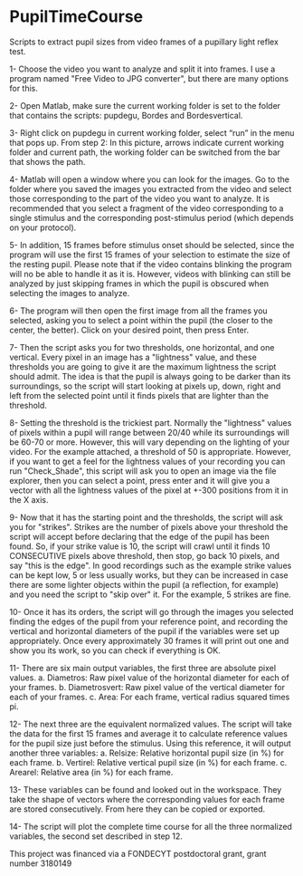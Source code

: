 # PupilTimeCourse
Scripts to extract pupil sizes from video frames of a pupillary light reflex test. 

1- Choose the video you want to analyze and split it into frames. I use a program named
"Free Video to JPG converter", but there are many options for this.

2- Open Matlab, make sure the current working folder is set to the folder that contains the
scripts: pupdegu, Bordes and Bordesvertical. 

3- Right click on pupdegu in current working folder, select “run” in the menu that pops up.
From step 2: In this picture, arrows indicate current working folder and current path, the working
folder can be switched from the bar that shows the path.

4- Matlab will open a window where you can look for the images. Go to the folder where you
saved the images you extracted from the video and select those corresponding to the part
of the video you want to analyze. It is recommended that you select a fragment of the video
corresponding to a single stimulus and the corresponding post-stimulus period (which
depends on your protocol). 

5- In addition, 15 frames before stimulus onset should be selected, since the program will use
the first 15 frames of your selection to estimate the size of the resting pupil. Please note
that if the video contains blinking the program will no be able to handle it as it is. However,
videos with blinking can still be analyzed by just skipping frames in which the pupil is
obscured when selecting the images to analyze.

6- The program will then open the first image from all the frames you selected, asking you to
select a point within the pupil (the closer to the center, the better). Click on your desired
point, then press Enter. 

7- Then the script asks you for two thresholds, one horizontal, and one vertical. Every pixel
in an image has a "lightness" value, and these thresholds you are going to give it are the
maximum lightness the script should admit. The idea is that the pupil is always going to
be darker than its surroundings, so the script will start looking at pixels up, down, right
and left from the selected point until it finds pixels that are lighter than the threshold.

8- Setting the threshold is the trickiest part. Normally the "lightness" values of pixels within
a pupil will range between 20/40 while its surroundings will be 60-70 or more. However,
this will vary depending on the lighting of your video. For the example attached, a
threshold of 50 is appropriate. However, if you want to get a feel for the lightness values
of your recording you can run "Check_Shade", this script will ask you to open an image
via the file explorer, then you can select a point, press enter and it will give you a vector
with all the lightness values of the pixel at +-300 positions from it in the X axis.

9- Now that it has the starting point and the thresholds, the script will ask you for "strikes".
Strikes are the number of pixels above your threshold the script will accept before
declaring that the edge of the pupil has been found. So, if your strike value is 10, the
script will crawl until it finds 10 CONSECUTIVE pixels above threshold, then stop, go back
10 pixels, and say "this is the edge". In good recordings such as the example strike values
can be kept low, 5 or less usually works, but they can be increased in case there are
some lighter objects within the pupil (a reflection, for example) and you need the script
to "skip over" it. For the example, 5 strikes are fine. 

10- Once it has its orders, the script will go through the images you selected finding the
edges of the pupil from your reference point, and recording the vertical and horizontal
diameters of the pupil if the variables were set up appropriately. Once every
approximately 30 frames it will print out one and show you its work, so you can check if
everything is OK. 

11- There are six main output variables, the first three are absolute pixel values.
a. Diametros: Raw pixel value of the horizontal diameter for each of your frames.
b. Diametrosvert: Raw pixel value of the vertical diameter for each of your
frames.
c. Area: For each frame, vertical radius squared times pi.

12- The next three are the equivalent normalized values. The script will take the data for the
first 15 frames and average it to calculate reference values for the pupil size just before
the stimulus. Using this reference, it will output another three variables:
a. Relsize: Relative horizontal pupil size (in %) for each frame.
b. Vertirel: Relative vertical pupil size (in %) for each frame.
c. Arearel: Relative area (in %) for each frame.

13- These variables can be found and looked out in the workspace. They take the shape of
vectors where the corresponding values for each frame are stored consecutively. From
here they can be copied or exported. 

14- The script will plot the complete time course for all the three normalized variables, the
second set described in step 12.

This project was financed via a FONDECYT postdoctoral grant, grant number 3180149
